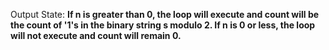Output State: **If n is greater than 0, the loop will execute and count will be the count of '1's in the binary string s modulo 2. If n is 0 or less, the loop will not execute and count will remain 0.**